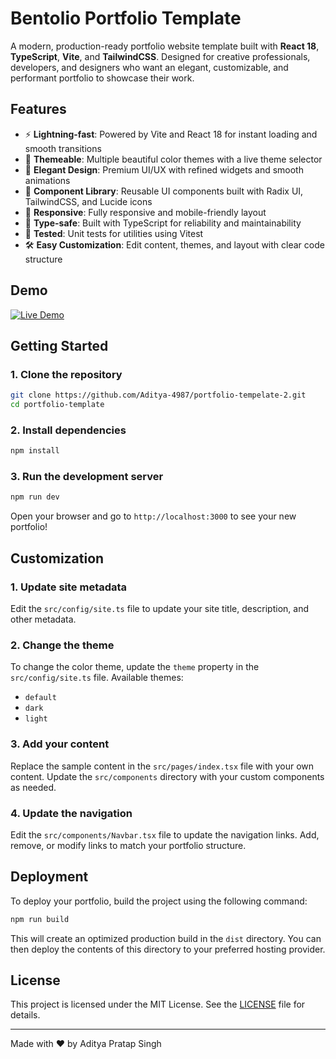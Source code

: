 # Bentolio Portfolio Template

A modern, production-ready portfolio website template built with **React 18**, **TypeScript**, **Vite**, and **TailwindCSS**. Designed for creative professionals, developers, and designers who want an elegant, customizable, and performant portfolio to showcase their work.

## Features

- ⚡ **Lightning-fast**: Powered by Vite and React 18 for instant loading and smooth transitions
- 🎨 **Themeable**: Multiple beautiful color themes with a live theme selector
- 💎 **Elegant Design**: Premium UI/UX with refined widgets and smooth animations
- 🧩 **Component Library**: Reusable UI components built with Radix UI, TailwindCSS, and Lucide icons
- 📱 **Responsive**: Fully responsive and mobile-friendly layout
- 🧪 **Type-safe**: Built with TypeScript for reliability and maintainability
- 🧪 **Tested**: Unit tests for utilities using Vitest
- 🛠️ **Easy Customization**: Edit content, themes, and layout with clear code structure

## Demo

<p>
  <a href="https://portfolio-tempelate-2.vercel.app/" target="_blank">
    <img src="https://img.shields.io/badge/Live%20Demo-Visit-blue?style=for-the-badge&logo=vercel" alt="Live Demo" />
  </a>
</p>

## Getting Started

### 1. Clone the repository

```sh
git clone https://github.com/Aditya-4987/portfolio-tempelate-2.git
cd portfolio-template
```

### 2. Install dependencies

```sh
npm install
```

### 3. Run the development server

```sh
npm run dev
```

Open your browser and go to `http://localhost:3000` to see your new portfolio!

## Customization

### 1. Update site metadata

Edit the `src/config/site.ts` file to update your site title, description, and other metadata.

### 2. Change the theme

To change the color theme, update the `theme` property in the `src/config/site.ts` file. Available themes:

- `default`
- `dark`
- `light`

### 3. Add your content

Replace the sample content in the `src/pages/index.tsx` file with your own content. Update the `src/components` directory with your custom components as needed.

### 4. Update the navigation

Edit the `src/components/Navbar.tsx` file to update the navigation links. Add, remove, or modify links to match your portfolio structure.

## Deployment

To deploy your portfolio, build the project using the following command:

```sh
npm run build
```

This will create an optimized production build in the `dist` directory. You can then deploy the contents of this directory to your preferred hosting provider.

## License

This project is licensed under the MIT License. See the [LICENSE](LICENSE) file for details.

---

Made with ❤️ by Aditya Pratap Singh

